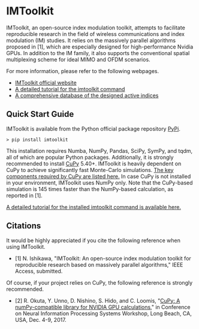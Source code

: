 # IMToolkit

IMToolkit, an open-source index modulation toolkit, attempts to facilitate reproducible research in the field of wireless communications and index modulation (IM) studies.
It relies on the massively parallel algorithms proposed in [1], which are especially designed for high-performance Nvidia GPUs.
In addition to the IM family, it also supports the conventional spatial multiplexing scheme for ideal MIMO and OFDM scenarios.

For more information, please refer to the following webpages.
- [IMToolkit official website](https://ishikawa.cc/imtoolkit/)
- [A detailed tutorial for the imtoolkit command](https://ishikawa.cc/imtoolkit/tutorial.html)
- [A comprehensive database of the designed active indices](https://ishikawa.cc/imtoolkit/db/index.html)

## Quick Start Guide

IMToolkit is available from the Python official package repository [PyPi](https://pypi.org/project/imtoolkit/).

    > pip install imtoolkit

This installation requires Numba, NumPy, Pandas, SciPy, SymPy, and tqdm, all of which are popular Python packages.
Additionally, it is strongly recommended to install [CuPy](https://cupy.chainer.org/) 5.40+. 
IMToolkit is heavily dependent on CuPy to achieve significantly fast Monte-Carlo simulations.
[The key components required by CuPy are listed here.](https://docs-cupy.chainer.org/en/stable/install.html)
In case CuPy is not installed in your environment, IMToolkit uses NumPy only.
Note that the CuPy-based simulation is 145 times faster than the NumPy-based calculation, as reported in [1].

[A detailed tutorial for the installed imtoolkit command is available here.](https://ishikawa.cc/imtoolkit/tutorial.html)

## Citations

It would be highly appreciated if you cite the following reference when using IMToolkit.

- [1] N. Ishikawa, "IMToolkit: An open-source index modulation toolkit for reproducible research based on massively parallel algorithms," IEEE Access, submitted.

Of course, if your project relies on CuPy, the following reference is strongly recommended.

- [2] R. Okuta, Y. Unno, D. Nishino, S. Hido, and C. Loomis, "[CuPy: A numPy-compatible library for NVIDIA GPU calculations](http://learningsys.org/nips17/assets/papers/paper_16.pdf)," in Conference on Neural Information Processing Systems Workshop, Long Beach, CA, USA, Dec. 4-9, 2017.

